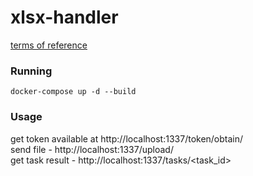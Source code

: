 # xlsx-handler
[terms of reference](https://gist.github.com/abj/a073ca103839b20e9876bf09c9791656)


### Running
```docker-compose up -d --build```

### Usage
get token available at http://localhost:1337/token/obtain/    
send file - http://localhost:1337/upload/    
get task result - http://localhost:1337/tasks/<task_id>    
